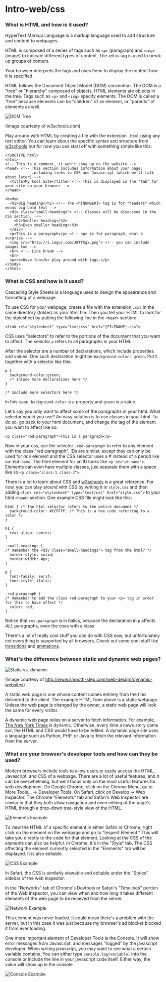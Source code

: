 # Intro-web/css

### What is HTML and how is it used?


HyperText Markup Language is a markup language used to add structure and content to webpages.


HTML is composed of a series of tags such as `<p>` (paragraph) and `<img>` (image) to indicate different types of content. The `<div>` tag is used to break up groups of content.
  

Your browser interprets the tags and uses them to display the content how it is specified.


HTML follows the Document Object Model (DOM) convention. The DOM is a "tree" or "hierarchy" composed of objects. HTML elements are objects in the tree. Tags such as `<p>` and `<img>` specify elements. The DOM is called a "tree" because elements can be "children" of an element, or "parents" of elements as well.

![DOM Tree](http://www.w3schools.com/js/pic_htmltree.gif)


(Image courtesty of w3schools.com)


Play around with HTML by creating a file with the extension `.html` using any text editor. You can learn about the specific syntax and structure from [w3schools](http://www.w3schools.com/html/) but for now you can start off with something simple like this:


```
<!DOCTYPE html>
<html>
<!-- This is a comment, it won't show up on the website -->
<head> <!-- This section includes information about your page, 
            including links to CSS and Javascript (which we'll talk about later) -->
  <title>My Cool Site</title> <!-- This is displayed in the "tab" for your site on your browser -->
</head>

<body>
  <h1>Big heading</h1> <!-- The <h[NUMBER]> tag is for "headers" which means big bold text -->
  <div class="small-headings"> <!-- Classes will be discussed in the CSS section. -->
    <h2>Smaller heading</h2>
    <h3>Even smaller heading</h3>
  </div>
  <p>This is a paragraph</p> <!-- <p> is for paragraph, what a surprise -->
  <img src="http://i.imgur.com/J8TTXgx.png"> <!-- you can include images too -->
  <br> <!-- Line break -->
  <br>
  <p><b>Have fun</b> play around with tags.</p>
</body>
</html>
```


### What is CSS and how is it used?


Cascading Style Sheets is a language used to design the appearance and formatting of a webpage.


To use CSS for your webpage, create a file with the extension `.css` in the same directory (folder) as your html file. Then you tell your HTML to look for the stylesheet by putting the following line in the `<head>` section:


```<link rel="stylesheet" type="text/css" href="[FILENAME].css">```


CSS uses "selectors" to refer to the portions of the document that you want to affect. The selector `p` refers to all paragraphs in your HTML.


After the selector are a number of declarations, which include properties and values. One such declaration might be `background-color: green`. Put it together with a selector like this:


```
p {
  background-color:green;
  /* Inlude more declarations here */
}

/* Include more selectors here */
```


In this case, `background-color` is a property and `green` is a value.


Let's say you only want to affect *some* of the paragraphs in your html. What selector would you use? An easy solution is to use classes in your html. To do so, go back to your html document, and change the tag of the element you want to affect like so:


```<p class="red-paragraph">This is a paragraph</p>```


Now in your css, use the selector `.red-paragraph` to refer to any element with the class "red-paragraph". IDs are similar, except they can only be used for *one* element and the CSS selector uses a # instead of a period like so: `#id-name`. The html element for an ID looks like `<p id="id-name">`. Elements can even have multiple classes, just separate them with a space like so `<p class="class-1 class-2">`.


There is a lot to learn about CSS and [w3schools](http://learnxinyminutes.com/docs/css/) is a great reference. For now, you can play around with CSS by writing it in `style.css` and then adding `<link rel="stylesheet" type="text/css" href="style.css">` to your html `<head>` section. One example CSS file might look like this:


```
html { /* The html selector refers to the entire document */
  background-color: #CCFFFF; /* This is a hex code referring to a color */
}

h1 {
  text-align: center;
}

.small-headings { 
/* Remember the <div class="small-headings"> tag from the html? */
  border-style: solid;
  border-width: 4px;
}

p {
  font-family: serif;
  font-style: italic;
}

.red-paragraph { 
/* Remember to add the class red-paragraph to your <p> tag in order for this to have affect */
  color: red;
}
```


Notice that `red-paragraph` is in italics, because the declaration in `p` affects *ALL* paragraphs, even the ones with a class.


There's a lot of really cool stuff you can do with CSS now, but unfortunately not everything is supported by all browsers. Check out some cool stuff like [transitions](http://www.w3schools.com/css/css3_transitions.asp) and [animations](http://www.w3schools.com/css/css3_animations.asp).


### What's the difference between static and dynamic web pages?


![Static vs. dynamic](http://www.smooth-step.com/images/content/dynamic-static-website-schemes3.gif)


(Image courtesy of http://www.smooth-step.com/web-design/dynamic-websites)

A static web page is one whose content comes entirely from the files delivered to the client. The example HTML from above is a static webpage. Unless the web page is changed by the owner, a static web page will look the same for every visitor.


A dynamic web page relies on a server to fetch information. For example, [The New York Times](http://www.nytimes.com) is dynamic. Otherwise, every time a news story came out, the HTML and CSS would have to be edited. A dynamic page site uses a language such as Python, PHP, or Java to fetch the relevant information from the server.


### What are your browser's developer tools and how can they be used?


Modern browsers include tools to allow users to easily access the HTML, Javascript, and CSS of a webpage. There are a lot of useful features, and it can be overwhelming, but we'll focus only on the most useful features for web development. On Google Chrome, click on the Chrome Menu, go to More Tools... -> Developer Tools. On Safari, click on Develop -> Web Inspector. The Chrome "Elements" tab and Safari's Web Inspector are similar in that they both allow navigation and even editing of the page's HTML through a drop-down tree-style view of the HTML.


![Elements Example](images/devtools_1.png)


To view the HTML of a specific element in either Safari or Chrome, right click on the element on the webpage and go to "Inspect Element." This will take you directly to the code for that element. Looking at the CSS of the elements can also be helpful. In Chrome, it's in the "Style" tab. The CSS affecting the element currently selected in the "Elements" tab will be displayed. It is also editable.


![CSS Example](images/devtools_2.png)


In Safari, the CSS is similarly viewable and editable under the "Styles" sidebar of the web inspector.


In the "Networks" tab of Chrome's Devtools or Safari's "Timelines" portion of the Web Inspector, you can view when and how long it takes different elements of the web page to be recieved from the server.

![Network Example](images/devtools_3.png)


This element was never loaded. It could mean there's a problem with the server, but in this case it was just because my browser's ad blocker blocked it from ever loading.


One more important element of Developer Tools is the Console. It will show error messages from Javascript, and messages "logged" by the javascript developer. When writing javascript, you may want to see what a certain variable contains. You can either type `console.log(variable)` into the console or include the line in your javascript code itself. Either way, the value will show up in the console.

![Console Example](images/devtools_4.png)

